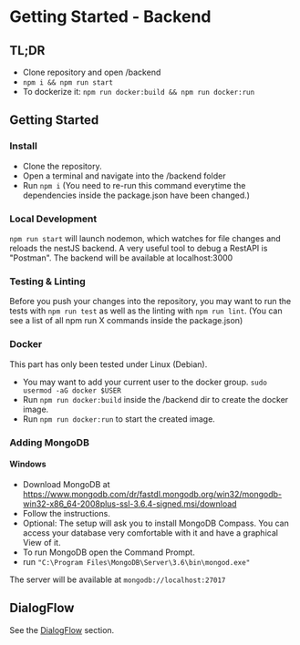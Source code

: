 # Getting Started - Backend

## TL;DR
- Clone repository and open /backend
- `npm i && npm run start`
- To dockerize it: `npm run docker:build && npm run docker:run`

## Getting Started

### Install
- Clone the repository.
- Open a terminal and navigate into the /backend folder
- Run `npm i` (You need to re-run this command everytime the dependencies inside the package.json have been changed.)

### Local Development
`npm run start` will launch nodemon, which watches for file changes and reloads the nestJS backend. A very useful tool to debug a RestAPI is "Postman". The backend will be available at localhost:3000

### Testing & Linting
Before you push your changes into the repository, you may want to run the tests with `npm run test` as well as the linting with `npm run lint`. (You can see a list of all npm run X commands inside the package.json)

### Docker
This part has only been tested under Linux (Debian).
- You may want to add your current user to the docker group. `sudo usermod -aG docker $USER`
- Run `npm run docker:build` inside the /backend dir to create the docker image.
- Run `npm run docker:run` to start the created image. 

### Adding MongoDB
#### Windows
- Download MongoDB at https://www.mongodb.com/dr/fastdl.mongodb.org/win32/mongodb-win32-x86_64-2008plus-ssl-3.6.4-signed.msi/download
- Follow the instructions.
- Optional: The setup will ask you to install MongoDB Compass. You can access your database very comfortable with it and have a graphical View of it.
- To run MongoDB open the Command Prompt.
- run `"C:\Program Files\MongoDB\Server\3.6\bin\mongod.exe"`

The server will be available at `mongodb://localhost:27017`

## DialogFlow

See the [DialogFlow](dialogflow.md) section.
